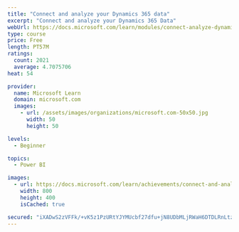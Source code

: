 ```yaml
---
title: "Connect and analyze your Dynamics 365 data​"
excerpt: "Connect and analyze your Dynamics 365 Data​"
webUrl: https://docs.microsoft.com/learn/modules/connect-analyze-dynamics-365-data/
type: course
price: Free
length: PT57M
ratings:
  count: 2021
  average: 4.7075706
heat: 54

provider:
  name: Microsoft Learn
  domain: microsoft.com
  images:
    - url: /assets/images/organizations/microsoft.com-50x50.jpg
      width: 50
      height: 50

levels:
  - Beginner

topics:
  - Power BI

images:
  - url: https://docs.microsoft.com/learn/achievements/connect-and-analyze-your-microsoft-dynamics-365-data-social.png
    width: 800
    height: 400
    isCached: true

secured: "iXADwS2zVFFk/+vK5z1PzURtYJYMUcbf27dfu+jN8UDbMLjRWaH6DTDLRnLtz6BdiSYUKeimdCj8x2rut16pj0mb5OlCqrsb1zkfRo2rHK8xnGD4e4CqzaKxxyQ9yDCWgUKiHaHxYybddV6RIMcA6Qj6bxLtDvig+yil000cDUGOpcSzOAa/O/FVh7ncWSZOkTM11xvAMC4JbJCMSDXTYL3Yq1qbXkGBAOfFZPYvdxDkSvqNZnWbvDApW3Zk4w5ZbvOr43wO1VwQYtOK5a/ZDhXlyQ3pvOVIgY7nlcyq2yQT+Wxpf5nXz7N6f10bcwKBeoRI75czFHNPfEhlL2vvF0BbWECEtIYyNdGzocQhWVRc5Y99V4WxEbejyvDN53jat+M08/zeYe5wk+nqUpd+lTgPaGI9yHFsogUPyACNcaE=;zy6r9vxbPdvqXlXUkeZUVQ=="
---
```


